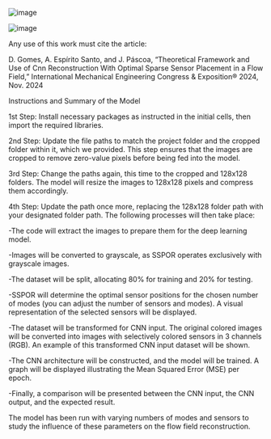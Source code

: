 ![image](https://github.com/user-attachments/assets/5d03350b-3ebf-4058-a22f-f6f128e113e8)


![image](https://github.com/user-attachments/assets/10be5fb3-e110-48d1-8b5b-ac473883ce73)


Any use of this work must cite the article:

D. Gomes, A. Espírito Santo, and J. Páscoa, “Theoretical Framework and Use of Cnn Reconstruction With Optimal Sparse Sensor Placement in a Flow Field,” International Mechanical Engineering Congress & Exposition® 2024, Nov. 2024


Instructions and Summary of the Model

1st Step: Install necessary packages as instructed in the initial cells, then import the required libraries.

2nd Step: Update the file paths to match the project folder and the cropped folder within it, which we provided. This step ensures that the images are cropped to remove zero-value pixels before being fed into the model.

3rd Step: Change the paths again, this time to the cropped and 128x128 folders. The model will resize the images to 128x128 pixels and compress them accordingly.

4th Step: Update the path once more, replacing the 128x128 folder path with your designated folder path. The following processes will then take place:

-The code will extract the images to prepare them for the deep learning model.

-Images will be converted to grayscale, as SSPOR operates exclusively with grayscale images.

-The dataset will be split, allocating 80% for training and 20% for testing.

-SSPOR will determine the optimal sensor positions for the chosen number of modes (you can adjust the number of sensors and modes). A visual representation of the selected sensors will be displayed.

-The dataset will be transformed for CNN input. The original colored images will be converted into images with selectively colored sensors in 3 channels (RGB). An example of this transformed CNN input dataset will be shown.

-The CNN architecture will be constructed, and the model will be trained. A graph will be displayed illustrating the Mean Squared Error (MSE) per epoch.

-Finally, a comparison will be presented between the CNN input, the CNN output, and the expected result.

The model has been run with varying numbers of modes and sensors to study the influence of these parameters on the flow field reconstruction.
